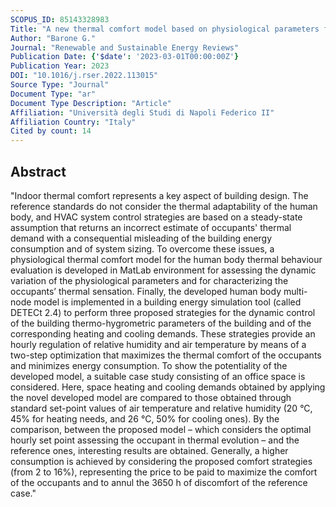 ```yaml
---
SCOPUS_ID: 85143328983
Title: "A new thermal comfort model based on physiological parameters for the smart design and control of energy-efficient HVAC systems"
Author: "Barone G."
Journal: "Renewable and Sustainable Energy Reviews"
Publication Date: {'$date': '2023-03-01T00:00:00Z'}
Publication Year: 2023
DOI: "10.1016/j.rser.2022.113015"
Source Type: "Journal"
Document Type: "ar"
Document Type Description: "Article"
Affiliation: "Università degli Studi di Napoli Federico II"
Affiliation Country: "Italy"
Cited by count: 14
---
```


## Abstract
"Indoor thermal comfort represents a key aspect of building design. The reference standards do not consider the thermal adaptability of the human body, and HVAC system control strategies are based on a steady-state assumption that returns an incorrect estimate of occupants' thermal demand with a consequential misleading of the building energy consumption and of system sizing. To overcome these issues, a physiological thermal comfort model for the human body thermal behaviour evaluation is developed in MatLab environment for assessing the dynamic variation of the physiological parameters and for characterizing the occupants’ thermal sensation. Finally, the developed human body multi-node model is implemented in a building energy simulation tool (called DETECt 2.4) to perform three proposed strategies for the dynamic control of the building thermo-hygrometric parameters of the building and of the corresponding heating and cooling demands. These strategies provide an hourly regulation of relative humidity and air temperature by means of a two-step optimization that maximizes the thermal comfort of the occupants and minimizes energy consumption. To show the potentiality of the developed model, a suitable case study consisting of an office space is considered. Here, space heating and cooling demands obtained by applying the novel developed model are compared to those obtained through standard set-point values of air temperature and relative humidity (20 °C, 45% for heating needs, and 26 °C, 50% for cooling ones). By the comparison, between the proposed model – which considers the optimal hourly set point assessing the occupant in thermal evolution – and the reference ones, interesting results are obtained. Generally, a higher consumption is achieved by considering the proposed comfort strategies (from 2 to 16%), representing the price to be paid to maximize the comfort of the occupants and to annul the 3650 h of discomfort of the reference case."
